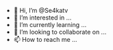 - 👋 Hi, I’m @Se4katv
- 👀 I’m interested in ...
- 🌱 I’m currently learning ...
- 💞️ I’m looking to collaborate on ...
- 📫 How to reach me ...

<!---
Se4katv/Se4katv is a ✨ special ✨ repository because its `README.md` (this file) appears on your GitHub profile.
You can click the Preview link to take a look at your changes.
--->
